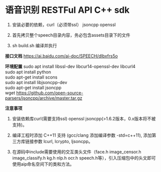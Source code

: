 # 语音识别 RESTFul API C++ sdk

1. 安装必要的依赖，curl（必须带ssl） jsoncpp openssl

2. 首先拷贝整个speech目录内容，务必包含assets目录下的文件

3. sh build.sh 编译并执行

**接口文档**
https://ai.baidu.com/ai-doc/SPEECH/dlbxfrs5o

**环境配置**
sudo apt install libssl-dev libcur14-openssl-dev libcurl4  
sudo apt install python  
sudo apt-get install scons  
sudo apt install libjsoncpp-dev  
sudo apt-get install jsoncpp  
wget https://github.com/open-source-parsers/jsoncpp/archive/master.tar.gz  

**注意事项**
1. 安装依赖库curl(需要支持ssl) openssl jsoncpp(>1.6.2版本，0.x版本将不被支持)。

2. 编译工程时添加 C++11 支持 (gcc/clang 添加编译参数 -std=c++11), 添加第三方库链接参数 lcurl, lcrypto, ljsoncpp。

3. 在源码中include需要使用的交互类头文件（face.h image_censor.h image_classify.h kg.h nlp.h ocr.h speech.h等），引入压缩包中的头文即可使用aip命名空间下的类和方法。